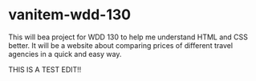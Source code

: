 # vanitem-wdd-130
This will bea project for WDD 130 to help me understand HTML and CSS better. It will be a website about comparing prices of different travel agencies in a quick and easy way.

THIS IS A TEST EDIT!!
